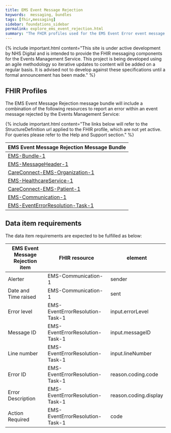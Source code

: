 ```yaml
---
title: EMS Event Message Rejection
keywords:  messaging, bundles
tags: [fhir,messaging]
sidebar: foundations_sidebar
permalink: explore_ems_event_rejection.html
summary: "The FHIR profiles used for the EMS Event Error event message bundle"
---
```


{% include important.html content="This site is under active development by NHS Digital and is intended to provide the FHIR messaging components for the Events Management Service. This project is being developed using an agile methodology so iterative updates to content will be added on a regular basis. It is advised not to develop against these specifications until a formal announcement has been made." %}

## FHIR Profiles ##
The EMS Event Message Rejection message bundle will include a combination of the following resources to report an error within an event message rejected by the Events Management Service:

{% include important.html content="The links below will refer to the StructureDefinition url applied to the FHIR profile, which are not yet active. For queries please refer to the Help and Support section." %} 

| EMS Event Message Rejection Message Bundle       |
|-------------------------------------------|
| [EMS-Bundle-1](https://fhir.nhs.uk/STU3/StructureDefinition/EMS-Bundle-1)                              |
| [EMS-MessageHeader-1](https://fhir.nhs.uk/STU3/StructureDefinition/EMS-MessageHeader-1)                       |
| [CareConnect-EMS-Organization-1](https://fhir.nhs.uk/STU3/StructureDefinition/CareConnect-EMS-Organization-1)                |
| [EMS-HealthcareService-1](https://fhir.nhs.uk/STU3/StructureDefinition/EMS-HealthcareService-1)                   |
| [CareConnect-EMS-Patient-1](https://fhir.nhs.uk/STU3/StructureDefinition/CareConnect-EMS-Patient-1)                     |
| [EMS-Communication-1](https://fhir.nhs.uk/STU3/StructureDefinition/EMS-Communication-1)                       |
| [EMS-EventErrorResolution-Task-1](https://fhir.nhs.uk/STU3/StructureDefinition/EMS-EventErrorResolution-Task-1)                      |

## Data item requirements  ##

The data item requirements are expected to be fulfilled as below:

| EMS Event Message Rejection item       | FHIR resource                   | element               |
|----------------------|---------------------------------|-----------------------|
| Alerter              | EMS-Communication-1             | sender                |
| Date and Time raised | EMS-Communication-1             | sent                  |
| Error level          | EMS-EventErrorResolution-Task-1 | input.errorLevel      |
| Message ID           | EMS-EventErrorResolution-Task-1 | input.messageID       |
| Line number          | EMS-EventErrorResolution-Task-1 | input.lineNumber      |
| Error ID             | EMS-EventErrorResolution-Task-1 | reason.coding.code    |
| Error Description    | EMS-EventErrorResolution-Task-1 | reason.coding.display |
| Action Required      | EMS-EventErrorResolution-Task-1 | code                  |









